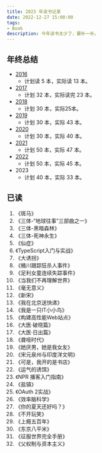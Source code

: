 ```yaml
---
title: 2023 年读书记录
date: 2022-12-27 15:00:00
tags:
- Book
description: 今年读书太少了，要补一补。
---
```


## 年终总结

* [2016](https://zdyxry.github.io/2016/12/31/2016%E5%B9%B4%E8%AF%BB%E4%B9%A6%E8%AE%B0%E5%BD%95/)
  * 计划读 5 本，实际读 13 本。
* [2017](https://zdyxry.github.io/2017/12/31/2017%E5%B9%B4%E8%AF%BB%E4%B9%A6%E8%AE%B0%E5%BD%95/)
  * 计划 32 本，实际读完 23 本。
* [2018](https://zdyxry.github.io/2018/12/30/2018%E5%B9%B4%E8%AF%BB%E4%B9%A6%E8%AE%B0%E5%BD%95/)
  * 计划 30 本，实际25本。
* [2019](https://zdyxry.github.io/2019/12/09/2019%E5%B9%B4%E8%AF%BB%E4%B9%A6%E8%AE%B0%E5%BD%95/)
  * 计划 30 本，实际 43 本。
* [2020](https://zdyxry.github.io/2020/12/28/2020%E5%B9%B4%E8%AF%BB%E4%B9%A6%E8%AE%B0%E5%BD%95/)
  * 计划 30 本，实际 40 本。
* [2021](https://zdyxry.github.io/2021/12/31/2021-%E5%B9%B4%E8%AF%BB%E4%B9%A6%E8%AE%B0%E5%BD%95/)
  * 计划 50 本，实际 47 本。
* [2022](https://zdyxry.github.io/2022/12/31/2022-%E5%B9%B4%E8%AF%BB%E4%B9%A6%E8%AE%B0%E5%BD%95/)
  * 计划 50 本，实际 45 本。
* 2023
  * 计划 40 本，实际 33 本。

## 已读
1. 《斑马》
2. 《三体-“地球往事”三部曲之一》
3. 《三体-黑暗森林》
4. 《三体-死神永生》
5. 《仙症》
6. 《TypeScript入门与实战》
7. 《大诱拐》
8. 《桶川跟踪狂杀人事件》
9. 《足利女童连续失踪事件》
10. 《当我们不再理解世界》
11. 《毫无意义》
12. 《新宋》
13. 《我在北京送快递》
14. 《我是一只IT小小鸟》
15. 《构建高性能Web站点》
16. 《大医·破晓篇》
17. 《大医·日出篇》
18. 《聋哑时代》
19. 《她厌男，她是我女友》
20. 《宋元泉州与印度洋文明》
21. 《可是，我开的是书店》
22. 《运气的诱饵》
23. 《NPR 播客入门指南》
24. 《盐镇》
25. 《OAuth 2实战》
26. 《效率脑科学》
27. 《你的夏天还好吗？》
28. 《不开玩笑》
29. 《上瘾五百年》
30. 《东京八平米》
31. 《征服世界完全手册》
32. 《父权制与资本主义》